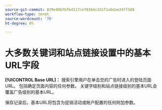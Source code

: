 ```yaml
---
source-git-commit: 029e406fbfb4217ce78364c2d1f1a6dae24ff588
workflow-type: tm+mt
source-wordcount: '70'
ht-degree: 0%

---
```

# 大多数关键词和站点链接设置中的基本URL字段

**[!UICONTROL Base URL]：** 搜索引擎用户在单击您的广告时进入的登陆页面URL。 包括确定页面内容的任何参数。 关键字级别和站点链接级别的基本URL会覆盖广告级别的基本URL。

保存记录后，基本URL将包含为促销活动或帐户配置的任何附加参数。
